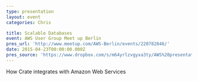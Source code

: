 ```yaml
---
type: presentation
layout: event
categories: Chris

title: Scalable Databases
event: AWS User Group Meet up Berlin
pres_url: 'http://www.meetup.com/AWS-Berlin/events/220782846/'
date: 2015-04-23T00:00:00.000Z
pres_source: 'https://www.dropbox.com/s/m64yrlzvgyxa3ty/AWS%20presentation%20%28Chris%20W%29.key?dl=0'
---
```


How Crate integrates with Amazon Web Services

